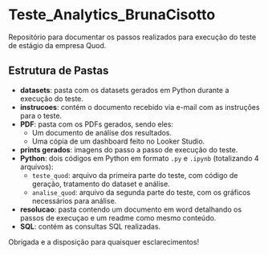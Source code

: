 # Teste_Analytics_BrunaCisotto

Repositório para documentar os passos realizados para execução do teste de estágio da empresa Quod.

## Estrutura de Pastas

- **datasets**: pasta com os datasets gerados em Python durante a execução do teste. 
- **instrucoes**: contém o documento recebido via e-mail com as instruções para o teste. 
- **PDF**: pasta com os PDFs gerados, sendo eles:
  - Um documento de análise dos resultados.
  - Uma cópia de um dashboard feito no Looker Studio.  
- **prints gerados**: imagens do passo a passo de execução do teste.  
- **Python**: dois códigos em Python em formato `.py` e `.ipynb` (totalizando 4 arquivos):
  - `teste_quod`: arquivo da primeira parte do teste, com código de geração, tratamento do dataset e análise.
  - `analise_quod`: arquivo da segunda parte do teste, com os gráficos necessários para análise. 
- **resolucao**: pasta contendo um documento em word detalhando os passos de execuçao e um readme como mesmo conteúdo. 
- **SQL**: contém as consultas SQL realizadas.

Obrigada e a disposição para quaisquer esclarecimentos!
